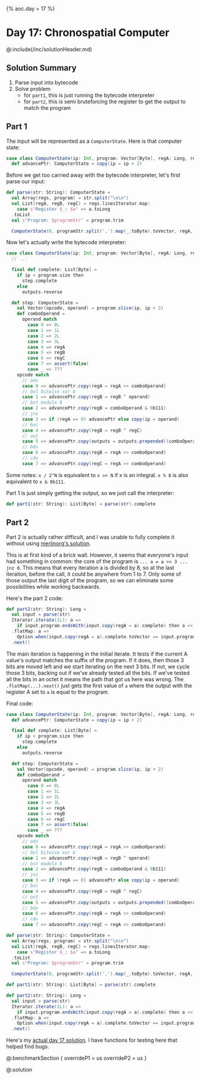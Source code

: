{%
aoc.day = 17
%}

# Day 17: Chronospatial Computer

@:include(/inc/solutionHeader.md)

## Solution Summary

1. Parse input into bytecode
2. Solve problem
    * for `part1`, this is just running the bytecode interpreter
    * for `part2`, this is semi bruteforcing the register to get the output to match the program

## Part 1

The input will be represented as a `ComputerState`. Here is that computer state:

```scala
case class ComputerState(ip: Int, program: Vector[Byte], regA: Long, regB: Long, regC: Long, outputs: List[Byte]):
  def advancePtr: ComputerState = copy(ip = ip + 2)
```

Before we get too carried away with the bytecode interpreter, let's first parse our input:

```scala
def parse(str: String): ComputerState =
  val Array(regs, program) = str.split("\n\n")
  val List(regA, regB, regC) = regs.linesIterator.map:
    case s"Register $_: $a" => a.toLong
  .toList
  val s"Program: $programStr" = program.trim

  ComputerState(0, programStr.split(',').map(_.toByte).toVector, regA, regB, regC, List())
```

Now let's actually write the bytecode interpreter:

```scala
case class ComputerState(ip: Int, program: Vector[Byte], regA: Long, regB: Long, regC: Long, outputs: List[Byte]):
  // ...

  final def complete: List[Byte] =
    if ip < program.size then
      step.complete
    else
      outputs.reverse

  def step: ComputerState =
    val Vector(opcode, operand) = program.slice(ip, ip + 2)
    def comboOperand =
      operand match
        case 0 => 0L
        case 1 => 1L
        case 2 => 2L
        case 3 => 3L
        case 4 => regA
        case 5 => regB
        case 6 => regC
        case 7 => assert(false)
        case _ => ???
    opcode match
      // adv
      case 0 => advancePtr.copy(regA = regA >> comboOperand)
      // bxl bitwise xor b
      case 1 => advancePtr.copy(regB = regB ^ operand)
      // bst modulo 8
      case 2 => advancePtr.copy(regB = comboOperand & 0b111)
      // jnz
      case 3 => if (regA == 0) advancePtr else copy(ip = operand)
      // bxc
      case 4 => advancePtr.copy(regB = regB ^ regC)
      // out
      case 5 => advancePtr.copy(outputs = outputs.prepended((comboOperand & 0b111).toByte))
      // bdv
      case 6 => advancePtr.copy(regB = regA >> comboOperand)
      // cdv
      case 7 => advancePtr.copy(regC = regA >> comboOperand)
```

Some notes: `x / 2^N` is equivalent to `x >> N` if x is an integral. `x % 8` is also equivalent to `x & 0b111`.

Part 1 is just simply getting the output, so we just call the interpreter:

```scala
def part1(str: String): List[Byte] = parse(str).complete
```

## Part 2

Part 2 is actually rather difficult, and I was unable to fully complete it without using 
[merlinorg's solution](https://github.com/merlinorg/aoc2024/blob/main/src/main/scala/Day17.scala). 

This is at first kind of a brick wall. However, it seems that everyone's input had something in common: the core of 
the program is `... a = a >> 3 ... jnz 0`. This means that every iteration a is divided by 8, so at the last iteration, before the call, it could be
anywhere from 1 to 7. Only some of those output the last digit of the program, so we can eliminate some possibilities while working backwards.

Here's the part 2 code:
```scala
def part2(str: String): Long = 
  val input = parse(str)
  Iterator.iterate(1L): a =>
    if input.program.endsWith(input.copy(regA = a).complete) then a << 3 else if a % 8 < 7 then a + 1 else (a >> 3) + 1
  .flatMap: a =>
    Option.when(input.copy(regA = a).complete.toVector == input.program)(a)
  .next()
```

The main iteration is happening in the initial iterate. It tests if the current A value's output matches the suffix of the program.
If it does, then those 3 bits are moved left and we start iterating on the next 3 bits. If not, we cycle those 3 bits, backing out if we've already
tested all the bits. If we've tested all the bits in an octet it means the path that got us here was wrong. The `.flatMap(...).next()` just gets
the first value of `a` where the output with the register A set to `a` is equal to the program.

Final code:
```scala
case class ComputerState(ip: Int, program: Vector[Byte], regA: Long, regB: Long, regC: Long, outputs: List[Byte]):
  def advancePtr: ComputerState = copy(ip = ip + 2)

  final def complete: List[Byte] =
    if ip < program.size then
      step.complete
    else
      outputs.reverse

  def step: ComputerState =
    val Vector(opcode, operand) = program.slice(ip, ip + 2)
    def comboOperand =
      operand match
        case 0 => 0L
        case 1 => 1L
        case 2 => 2L
        case 3 => 3L
        case 4 => regA
        case 5 => regB
        case 6 => regC
        case 7 => assert(false)
        case _ => ???
    opcode match
      // adv
      case 0 => advancePtr.copy(regA = regA >> comboOperand)
      // bxl bitwise xor b
      case 1 => advancePtr.copy(regB = regB ^ operand)
      // bst modulo 8
      case 2 => advancePtr.copy(regB = comboOperand & 0b111)
      // jnz
      case 3 => if (regA == 0) advancePtr else copy(ip = operand)
      // bxc
      case 4 => advancePtr.copy(regB = regB ^ regC)
      // out
      case 5 => advancePtr.copy(outputs = outputs.prepended((comboOperand & 0b111).toByte))
      // bdv
      case 6 => advancePtr.copy(regB = regA >> comboOperand)
      // cdv
      case 7 => advancePtr.copy(regC = regA >> comboOperand)

def parse(str: String): ComputerState =
  val Array(regs, program) = str.split("\n\n")
  val List(regA, regB, regC) = regs.linesIterator.map:
    case s"Register $_: $a" => a.toLong
  .toList
  val s"Program: $programStr" = program.trim

  ComputerState(0, programStr.split(',').map(_.toByte).toVector, regA, regB, regC, List())

def part1(str: String): List[Byte] = parse(str).complete

def part2(str: String): Long = 
  val input = parse(str)
  Iterator.iterate(1L): a =>
    if input.program.endsWith(input.copy(regA = a).complete) then a << 3 else if a % 8 < 7 then a + 1 else (a >> 3) + 1
  .flatMap: a =>
    Option.when(input.copy(regA = a).complete.toVector == input.program)(a)
  .next()
```

Here's my [actual day 17 solution](https://github.com/TheDrawingCoder-Gamer/adventofcode2024/tree/e163baeaedcd90732b5e19f578a2faadeb1ef872/src/main/scala/Day17.scala). 
I have functions for testing here that helped find bugs.

@:benchmarkSection {
   overrideP1 = us
   overrideP2 = us
}

@:solution